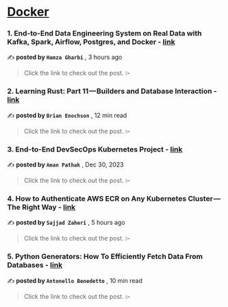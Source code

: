 
<h1><a href=https://medium.com/tag/docker/recommended target="_blank" rel="noopener noreferrer">Docker</a></h1>
<h3>1. End-to-End Data Engineering System on Real Data with Kafka, Spark, Airflow, Postgres, and Docker - <a href=https://medium.com/@hamzagharbi_19502/end-to-end-data-engineering-system-on-real-data-with-kafka-spark-airflow-postgres-and-docker-a70e18df4090?source=tag_recommended_feed---------0-84----------docker----------67c14abd_c10c_468e_85fa_0d02be85b990------- target="_blank" rel="noopener noreferrer">link</a></h3>

✍️ **posted by `Hamza Gharbi`** <date> , 3 hours ago</date>

<blockquote>Click the link to check out the post. ⌲</blockquote>

<h3>2. Learning Rust: Part 11 — Builders and Database Interaction - <a href=https://medium.com/gitconnected/learning-rust-part-11-builders-and-database-interaction-2c1f3207b6a2?source=tag_recommended_feed---------1-107----------docker----------67c14abd_c10c_468e_85fa_0d02be85b990------- target="_blank" rel="noopener noreferrer">link</a></h3>

✍️ **posted by `Brian Enochson`** <date> , 12 min read</date>

<blockquote>Click the link to check out the post. ⌲</blockquote>

<h3>3. End-to-End DevSecOps Kubernetes Project - <a href=https://medium.com/devops-dev/end-to-end-devsecops-kubernetes-project-4259f90722ef?source=tag_recommended_feed---------2-85----------docker----------67c14abd_c10c_468e_85fa_0d02be85b990------- target="_blank" rel="noopener noreferrer">link</a></h3>

✍️ **posted by `Aman Pathak`** <date> , Dec 30, 2023</date>

<blockquote>Click the link to check out the post. ⌲</blockquote>

<h3>4. How to Authenticate AWS ECR on Any Kubernetes Cluster — The Right Way - <a href=https://medium.com/@sajjadzaheri/how-to-authenticate-aws-ecr-on-any-kubernetes-cluster-the-right-way-26b6ee190125?source=tag_recommended_feed---------3-84----------docker----------67c14abd_c10c_468e_85fa_0d02be85b990------- target="_blank" rel="noopener noreferrer">link</a></h3>

✍️ **posted by `Sajjad Zaheri`** <date> , 5 hours ago</date>

<blockquote>Click the link to check out the post. ⌲</blockquote>

<h3>5. Python Generators: How To Efficiently Fetch Data From Databases - <a href=https://medium.com/gitconnected/python-generators-how-to-efficiently-fetch-data-from-databases-25f1947f56c0?source=tag_recommended_feed---------4-107----------docker----------67c14abd_c10c_468e_85fa_0d02be85b990------- target="_blank" rel="noopener noreferrer">link</a></h3>

✍️ **posted by `Antonello Benedetto`** <date> , 10 min read</date>

<blockquote>Click the link to check out the post. ⌲</blockquote>

